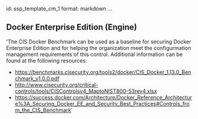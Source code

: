 id: ssp_template_cm_1
format: markdown
...
## Docker Enterprise Edition (Engine)

'The CIS Docker Benchmark can be used as a baseline for securing Docker
Enterprise Edition and for helping the organization meet the
configurmation management requirements of this control. Additional
information can be found at the following resources:

- https://benchmarks.cisecurity.org/tools2/docker/CIS_Docker_1.13.0_Benchmark_v1.0.0.pdf
- http://www.cisecurity.org/critical-controls/tools/CISControlsv4_MaptoNIST800-53rev4.xlsx
- https://success.docker.com/Architecture/Docker_Reference_Architecture%3A_Securing_Docker_EE_and_Security_Best_Practices#Controls_from_the_CIS_Benchmark'
